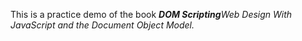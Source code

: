 This is a practice demo of the book ***DOM Scripting****Web Design With JavaScript and the Document Object Model.*

